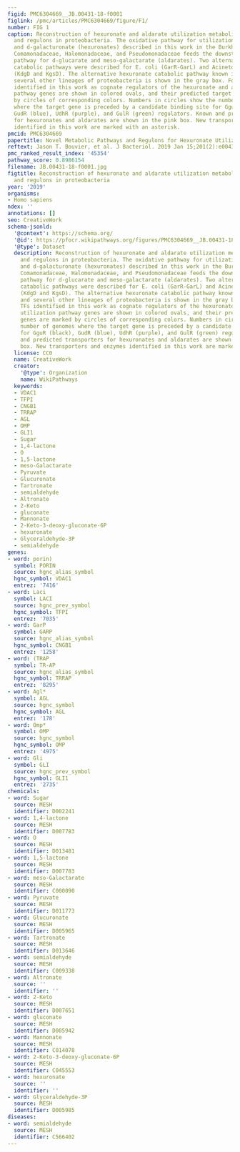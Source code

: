 ```yaml
---
figid: PMC6304669__JB.00431-18-f0001
figlink: /pmc/articles/PMC6304669/figure/F1/
number: FIG 1
caption: Reconstruction of hexuronate and aldarate utilization metabolic pathways
  and regulons in proteobacteria. The oxidative pathway for utilization of d-glucoronate
  and d-galacturonate (hexuronates) described in this work in the Burkholderiaceae,
  Comamonadaceae, Halomonadaceae, and Pseudomonadaceae feeds the downstream catabolic
  pathway for d-glucarate and meso-galactarate (aldarates). Two alternative aldarate
  catabolic pathways were described for E. coli (GarR-GarL) and Acinetobacter baylyi
  (KdgD and KgsD). The alternative hexuronate catabolic pathway known in E. coli and
  several other lineages of proteobacteria is shown in the gray box. Four novel TFs
  identified in this work as cognate regulators of the hexuronate and aldarate utilization
  pathway genes are shown in colored ovals, and their predicted target genes are marked
  by circles of corresponding colors. Numbers in circles show the number of genomes
  where the target gene is preceded by a candidate binding site for GguR (black),
  GudR (blue), UdhR (purple), and GulR (green) regulators. Known and predicted transporters
  for hexuronates and aldarates are shown in the pink box. New transporters and enzymes
  identified in this work are marked with an asterisk.
pmcid: PMC6304669
papertitle: Novel Metabolic Pathways and Regulons for Hexuronate Utilization in Proteobacteria.
reftext: Jason T. Bouvier, et al. J Bacteriol. 2019 Jan 15;201(2):e00431-18.
pmc_ranked_result_index: '45354'
pathway_score: 0.8986154
filename: JB.00431-18-f0001.jpg
figtitle: Reconstruction of hexuronate and aldarate utilization metabolic pathways
  and regulons in proteobacteria
year: '2019'
organisms:
- Homo sapiens
ndex: ''
annotations: []
seo: CreativeWork
schema-jsonld:
  '@context': https://schema.org/
  '@id': https://pfocr.wikipathways.org/figures/PMC6304669__JB.00431-18-f0001.html
  '@type': Dataset
  description: Reconstruction of hexuronate and aldarate utilization metabolic pathways
    and regulons in proteobacteria. The oxidative pathway for utilization of d-glucoronate
    and d-galacturonate (hexuronates) described in this work in the Burkholderiaceae,
    Comamonadaceae, Halomonadaceae, and Pseudomonadaceae feeds the downstream catabolic
    pathway for d-glucarate and meso-galactarate (aldarates). Two alternative aldarate
    catabolic pathways were described for E. coli (GarR-GarL) and Acinetobacter baylyi
    (KdgD and KgsD). The alternative hexuronate catabolic pathway known in E. coli
    and several other lineages of proteobacteria is shown in the gray box. Four novel
    TFs identified in this work as cognate regulators of the hexuronate and aldarate
    utilization pathway genes are shown in colored ovals, and their predicted target
    genes are marked by circles of corresponding colors. Numbers in circles show the
    number of genomes where the target gene is preceded by a candidate binding site
    for GguR (black), GudR (blue), UdhR (purple), and GulR (green) regulators. Known
    and predicted transporters for hexuronates and aldarates are shown in the pink
    box. New transporters and enzymes identified in this work are marked with an asterisk.
  license: CC0
  name: CreativeWork
  creator:
    '@type': Organization
    name: WikiPathways
  keywords:
  - VDAC1
  - TFPI
  - CNGB1
  - TRRAP
  - AGL
  - OMP
  - GLI1
  - Sugar
  - 1,4-lactone
  - O
  - 1,5-lactone
  - meso-Galactarate
  - Pyruvate
  - Glucuronate
  - Tartronate
  - semialdehyde
  - Altronate
  - 2-Keto
  - gluconate
  - Mannonate
  - 2-Keto-3-deoxy-gluconate-6P
  - hexuronate
  - Glyceraldehyde-3P
  - semialdehyde
genes:
- word: porin)
  symbol: PORIN
  source: hgnc_alias_symbol
  hgnc_symbol: VDAC1
  entrez: '7416'
- word: Laci
  symbol: LACI
  source: hgnc_prev_symbol
  hgnc_symbol: TFPI
  entrez: '7035'
- word: GarP
  symbol: GARP
  source: hgnc_alias_symbol
  hgnc_symbol: CNGB1
  entrez: '1258'
- word: (TRAP
  symbol: TR-AP
  source: hgnc_alias_symbol
  hgnc_symbol: TRRAP
  entrez: '8295'
- word: Agl*
  symbol: AGL
  source: hgnc_symbol
  hgnc_symbol: AGL
  entrez: '178'
- word: Omp*
  symbol: OMP
  source: hgnc_symbol
  hgnc_symbol: OMP
  entrez: '4975'
- word: Gli
  symbol: GLI
  source: hgnc_prev_symbol
  hgnc_symbol: GLI1
  entrez: '2735'
chemicals:
- word: Sugar
  source: MESH
  identifier: D002241
- word: 1,4-lactone
  source: MESH
  identifier: D007783
- word: O
  source: MESH
  identifier: D013481
- word: 1,5-lactone
  source: MESH
  identifier: D007783
- word: meso-Galactarate
  source: MESH
  identifier: C000090
- word: Pyruvate
  source: MESH
  identifier: D011773
- word: Glucuronate
  source: MESH
  identifier: D005965
- word: Tartronate
  source: MESH
  identifier: D013646
- word: semialdehyde
  source: MESH
  identifier: C009338
- word: Altronate
  source: ''
  identifier: ''
- word: 2-Keto
  source: MESH
  identifier: D007651
- word: gluconate
  source: MESH
  identifier: D005942
- word: Mannonate
  source: MESH
  identifier: C014078
- word: 2-Keto-3-deoxy-gluconate-6P
  source: MESH
  identifier: C045553
- word: hexuronate
  source: ''
  identifier: ''
- word: Glyceraldehyde-3P
  source: MESH
  identifier: D005985
diseases:
- word: semialdehyde
  source: MESH
  identifier: C566402
---
```

